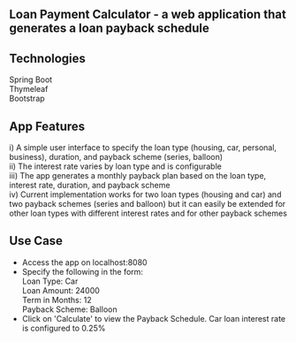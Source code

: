 
## Loan Payment Calculator - a web application that generates a loan payback schedule

## Technologies
 Spring Boot  
 Thymeleaf  
 Bootstrap

## App Features
i) A simple user interface to specify the loan type (housing, car, personal, business), duration, and payback scheme (series, balloon)  
ii) The interest rate varies by loan type and is configurable  
iii) The app generates a monthly payback plan based on the loan type, interest rate, duration, and payback scheme  
iv) Current implementation works for two loan types (housing and car) and two payback schemes (series and balloon) but it can easily be extended for other loan types with different interest rates and for other payback schemes 

## Use Case
- Access the app on localhost:8080  
- Specify the following in the form:  
	Loan Type: Car  
	Loan Amount: 24000  
	Term in Months: 12  
	Payback Scheme: Balloon
- Click on 'Calculate' to view the Payback Schedule. Car loan interest rate is configured to 0.25%


